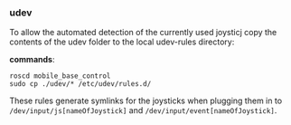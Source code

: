 ### udev

To allow the automated detection of the currently used joysticj copy the contents of the udev folder to the local udev-rules directory:

__commands__:
```
roscd mobile_base_control
sudo cp ./udev/* /etc/udev/rules.d/
```

These rules generate symlinks for the joysticks when plugging them in to `/dev/input/js[nameOfJoystick]` and `/dev/input/event[nameOfJoystick]`.
